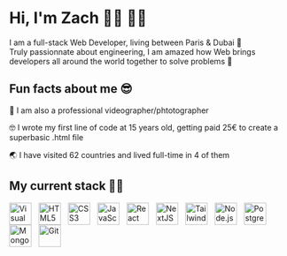 # Hi, I'm Zach 👋🏼 👨‍💻

I am a full-stack Web Developer, living between Paris & Dubai 📍 <br/>
Truly passionnate about engineering, I am amazed how Web brings developers all around the world together to solve problems 🧠

## Fun facts about me 😎

📸 I am also a professional videographer/phtotographer

🤓 I wrote my first line of code at 15 years old, getting paid 25€ to create a superbasic .html file

🌏 I have visited 62 countries and lived full-time in 4 of them

## My current stack 🏋🏼

<!-- VsCode -->

<img align="left" alt="Visual Studio Code" width="40px" src="https://cdn.jsdelivr.net/gh/devicons/devicon/icons/vscode/vscode-original.svg" style="padding-right:10px;" />

<!-- HTML -->

<img align="left" alt="HTML5" width="40px" src="https://cdn.jsdelivr.net/gh/devicons/devicon/icons/html5/html5-original.svg" style="padding-right:10px;" />

<!-- CSS3 -->

<img align="left" alt="CSS3" width="40px" src="https://cdn.jsdelivr.net/gh/devicons/devicon/icons/css3/css3-original.svg" style="padding-right:10px;" />

<!-- JS -->

<img align="left" alt="JavaScript" width="40px" src="https://cdn.jsdelivr.net/gh/devicons/devicon/icons/javascript/javascript-original.svg" style="padding-right:10px;" />

<!-- REACT -->

<img align="left" alt="React" width="40px" src="https://cdn.jsdelivr.net/gh/devicons/devicon/icons/react/react-original-wordmark.svg" style="padding-right:10px;" />

<!-- NEXT -->

<img align="left" alt="NextJS" width="40px" src="https://cdn.jsdelivr.net/gh/devicons/devicon/icons/nextjs/nextjs-original.svg" style="padding-right:10px;" />

<!-- TAILWIND -->

<img align="left" alt="Tailwind" width="40px" src="https://cdn.jsdelivr.net/gh/devicons/devicon/icons/tailwindcss/tailwindcss-plain.svg" style="padding-right:10px;" />

<!-- NODE -->

<img align="left" alt="Node.js" width="40px" src="https://cdn.jsdelivr.net/gh/devicons/devicon/icons/nodejs/nodejs-plain-wordmark.svg" style="padding-right:10px;" />

<!-- POSTGRES -->

<img align="left" alt="Postgres" width="40px" src="https://cdn.jsdelivr.net/gh/devicons/devicon/icons/postgresql/postgresql-plain-wordmark.svg" style="padding-right:10px;" />

<!-- MONGO -->

<img align="left" alt="MongoDB" width="40px" src="https://cdn.jsdelivr.net/gh/devicons/devicon/icons/mongodb/mongodb-plain-wordmark.svg" style="padding-right:10px;" />

<!-- GIT -->

<img align="left" alt="Git" width="40px" src="https://cdn.jsdelivr.net/gh/devicons/devicon/icons/git/git-original.svg" style="padding-right:10px;" />
